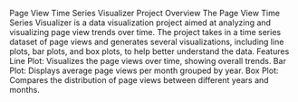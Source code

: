 Page View Time Series Visualizer
Project Overview
The Page View Time Series Visualizer is a data visualization project aimed at analyzing and visualizing page view trends over time. The project takes in a time series dataset of page views and generates several visualizations, including line plots, bar plots, and box plots, to help better understand the data.
Features
Line Plot: Visualizes the page views over time, showing overall trends.
Bar Plot: Displays average page views per month grouped by year.
Box Plot: Compares the distribution of page views between different years and months.
